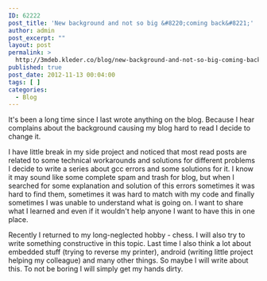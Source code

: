 ```yaml
---
ID: 62222
post_title: 'New background and not so big &#8220;coming back&#8221;'
author: admin
post_excerpt: ""
layout: post
permalink: >
  http://3mdeb.kleder.co/blog/new-background-and-not-so-big-coming-back/
published: true
post_date: 2012-11-13 00:04:00
tags: [ ]
categories:
  - Blog
---
```

It's been a long time since I last wrote anything on the blog. Because I hear complains about the background causing my blog hard to read I decide to change it.

I have little break in my side project and noticed that most read posts are related to some technical workarounds and solutions for different problems I decide to write a series about gcc errors and some solutions for it. I know it may sound like some complete spam and trash for blog, but when I searched for some explanation and solution of this errors sometimes it was hard to find them, sometimes it was hard to match with my code and finally sometimes I was unable to understand what is going on. I want to share what I learned and even if it wouldn't help anyone I want to have this in one place.

Recently I returned to my long-neglected hobby - chess. I will also try to write something constructive in this topic. Last time I also think a lot about embedded stuff (trying to reverse my printer), android (writing little project helping my colleague) and many other things. So maybe I will write about this. To not be boring I will simply get my hands dirty.